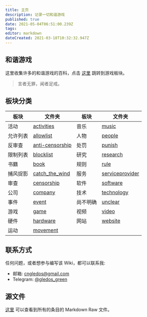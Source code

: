 ```yaml
---
title: 主页
description: 记录一切和谐游戏
published: true
date: 2021-05-04T06:51:00.239Z
tags: 
editor: markdown
dateCreated: 2021-03-18T10:32:32.947Z
---
```


和谐游戏
--------

这里收集许多的和谐游戏的百科，点击 [这里](./game/game.md) 跳转到游戏板块。

> 言者无罪，闻者足戒。

板块分类
--------

| 板块     | 文件夹                                                | 板块     | 文件夹                                                  |
| -------- | ----------------------------------------------------- | -------- | ------------------------------------------------------- |
| 活动     | [activities](./activities/activities.md)              | 音乐     | [music](./music/music.md)                               |
| 允许列表 | [allowlist](./allowlist/allowlist.md)                 | 人物     | [people](./people/people.md)                            |
| 反审查   | [anti-censorship](/anti-censorship/anti-censorship.md) | 处罚     | [punish](./punish/punish.md)                            |
| 限制列表 | [blocklist](./blocklist/blocklist.md)                 | 研究     | [research](./research/research.md)                      |
| 书籍     | [book](./book/book.md)                                | 规则     | [rule](./rule/rule.md)                                  |
| 捕风捉影 | [catch_the_wind](./catch_the_wind/catch_the_wind.md)  | 服务     | [serviceprovider](./serviceprovider/serviceprovider.md) |
| 审查     | [censorship](./censorship/censorship.md)              | 软件     | [software](./software/software.md)                      |
| 公司     | [company](./company/company.md)                       | 技术     | [technology](./technology/technology.md)                |
| 事件     | [event](./event/event.md)                             | 尚不明确 | [unclear](./unclear/unclear.md)                         |
| 游戏     | [game](./game/game.md)                                | 视频     | [video](./video/video.md)                               |
| 硬件     | [hardware](./hardware/hardware.md)                    | 网站     | [website](./website/website.md)                         |
| 运动     | [movement](./movement/movement.md)                    |          |                                                         |

联系方式
--------

任何问题，或者想参与编写该 Wiki，都可以联系我:

+ 邮箱: cngledos@gmail.com
+ Telegram: [@gledos_green](https://t.me/gledos_green)

源文件
------

[这里](https://github.com/gledos/ggame) 可以查看到所有的条目的 Markdown Raw 文件。
